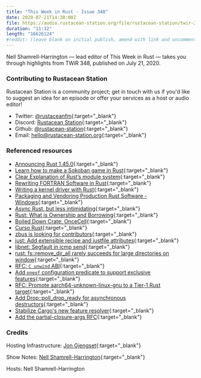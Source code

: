 ```yaml
---
title: "This Week in Rust - Issue 348"
date: 2020-07-21T14:30:00Z
file: https://audio.rustacean-station.org/file/rustacean-station/twir-2020-07-21.mp3
duration: "11:32"
length: "16626124"
#reddit: (leave blank on initial publish, amend with link and uncomment this line after Reddit thread has been posted)
---
```


Nell Shamrell-Harrington — lead editor of This Week in Rust — takes you through highlights from TWiR 348, published on July 21, 2020.

<!--
The episode introduction goes here.
The first paragraph should ideally be short, and is used in various
places as a "short description" for the episode. Any subsequent
paragraphs show up as "expanded description".
-->

### Contributing to Rustacean Station

<!-- You can probably leave this as-is -->

Rustacean Station is a community project; get in touch with us if you'd like to suggest an idea for an episode or offer your services as a host or audio editor!

 - Twitter: [@rustaceanfm](https://twitter.com/rustaceanfm){:target="_blank"}
 - Discord: [Rustacean Station](https://discord.gg/cHc3Gyc){:target="_blank"}
 - Github: [@rustacean-station](https://github.com/rustacean-station/){:target="_blank"}
 - Email: [hello@rustacean-station.org](mailto:hello@rustacean-station.org){:target="_blank"}

### Referenced resources

- [Announcing Rust 1.45.0](https://blog.rust-lang.org/2020/07/16/Rust-1.45.0.html){:target="_blank"}
- [Learn how to make a Sokoban game in Rust](https://sokoban.iolivia.me/c01-00-intro.html){:target="_blank"}
- [Clear Explanation of Rust’s module system](http://www.sheshbabu.com/posts/rust-module-system/){:target="_blank"}
- [Rewriting FORTRAN Software in Rust](https://mckeogh.tech/post/shallow-water/){:target="_blank"}
- [Writing a kernel driver with Rust](https://not-matthias.github.io/kernel-driver-with-rust/){:target="_blank"}
- [Packaging and Vendoring Production Rust Software - Windows](https://ebbflow.io/blog/vending-win){:target="_blank"}
- [Async Rust, but less intimidating](https://dev.to/dotxlem/async-rust-but-less-intimidating-2c13){:target="_blank"}
- [Rust: What is Ownership and Borrowing](https://www.youtube.com/watch?v=79phqVpE7cU){:target="_blank"}
- [Boiled Down Crate: OnceCell](https://www.youtube.com/watch?v=YBG8QTO8fNI&feature=youtu.be){:target="_blank"}
- [Curso Rust](https://www.twitch.tv/videos/681897847){:target="_blank"}
- [zbus is looking for contributors](https://gitlab.freedesktop.org/zeenix/zbus){:target="_blank"}
- [just: Add extensible recipe and justfile attributes](https://github.com/casey/just/issues/604){:target="_blank"}
- [libnet: Segfault in icmp send](https://github.com/libpnet/libpnet/issues/449){:target="_blank"}
- [rust: fs::remove_dir_all rarely succeeds for large directories on window](https://github.com/rust-lang/rust/issues/29497){:target="_blank"}
- [RFC: `C unwind` ABI](https://github.com/rust-lang/rfcs/pull/2945){:target="_blank"}
- [Add `oneof` configuration predicate to support exclusive features](https://github.com/rust-lang/rfcs/pull/2962){:target="_blank"}
- [RFC: Promote aarch64-unknown-linux-gnu to a Tier-1 Rust target](https://github.com/rust-lang/rfcs/pull/2959){:target="_blank"}
- [Add Drop::poll_drop_ready for asynchronous destructors](https://github.com/rust-lang/rfcs/pull/2958){:target="_blank"}
- [Stabilize Cargo's new feature resolver](https://github.com/rust-lang/rfcs/pull/2957){:target="_blank"}
- [Add the partial-closure-args RFC](https://github.com/rust-lang/rfcs/pull/2956){:target="_blank"}

### Credits

Hosting Infrastructure: [Jon Gjengset](https://twitter.com/jonhoo/){:target="_blank"}

Show Notes: [Nell Shamrell-Harrington](https://twitter.com/nellshamrell){:target="_blank"}

Hosts: Nell Shamrell-Harrington
